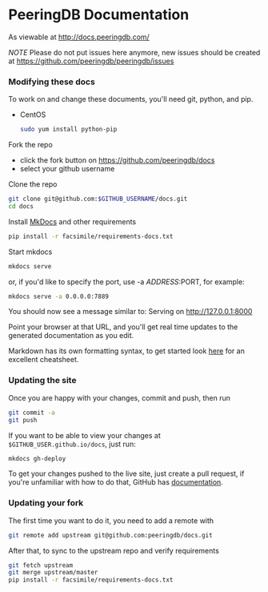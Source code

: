 
# PeeringDB Documentation

As viewable at http://docs.peeringdb.com/

*NOTE* Please do not put issues here anymore, new issues should be created at <https://github.com/peeringdb/peeringdb/issues>

### Modifying these docs

To work on and change these documents, you'll need git, python, and pip.

- CentOS
    ```sh
    sudo yum install python-pip
    ```

Fork the repo
- click the fork button on <https://github.com/peeringdb/docs>
- select your github username

Clone the repo
```sh
git clone git@github.com:$GITHUB_USERNAME/docs.git
cd docs
```

Install [MkDocs](http://www.mkdocs.org/) and other requirements
```sh
pip install -r facsimile/requirements-docs.txt
```

Start mkdocs
```sh
mkdocs serve
```

or, if you'd like to specify the port, use -a $ADDRESS:$PORT, for example:

```sh
mkdocs serve -a 0.0.0.0:7889
```

You should now see a message similar to:
    Serving on <http://127.0.0.1:8000>

Point your browser at that URL, and you'll get real time updates to the generated documentation as you edit.

Markdown has its own formatting syntax, to get started look [here](https://github.com/adam-p/markdown-here/wiki/Markdown-Cheatsheet) for an excellent cheatsheet.


### Updating the site

Once you are happy with your changes, commit and push, then run
```sh
git commit -a
git push
```

If you want to be able to view your changes at `$GITHUB_USER.github.io/docs`, just run:
```sh
mkdocs gh-deploy
```

To get your changes pushed to the live site, just create a pull request, if you're unfamiliar with how to do that, GitHub has [documentation](https://help.github.com/articles/creating-a-pull-request/).



### Updating your fork

The first time you want to do it, you need to add a remote with
```sh
git remote add upstream git@github.com:peeringdb/docs.git
```

After that, to sync to the upstream repo and verify requirements
```sh
git fetch upstream
git merge upstream/master
pip install -r facsimile/requirements-docs.txt
```
